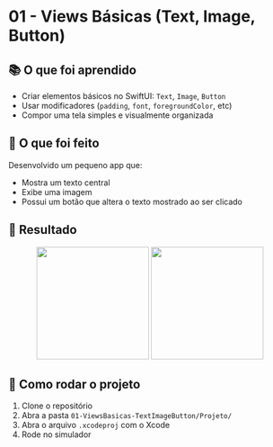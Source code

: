 # 01 - Views Básicas (Text, Image, Button)

## 📚 O que foi aprendido

- Criar elementos básicos no SwiftUI: `Text`, `Image`, `Button`
- Usar modificadores (`padding`, `font`, `foregroundColor`, etc)
- Compor uma tela simples e visualmente organizada

## 🎯 O que foi feito

Desenvolvido um pequeno app que:
- Mostra um texto central
- Exibe uma imagem
- Possui um botão que altera o texto mostrado ao ser clicado

## 📸 Resultado

<div align="center">
<img src="https://github.com/user-attachments/assets/ab0df306-abae-4f8e-9c57-0644c5e1961a" width="200" />
<img src="https://github.com/user-attachments/assets/273dcc73-d3a3-451b-99ac-caa8f7081d38" width="200" />
</div>

## 🚀 Como rodar o projeto

1. Clone o repositório
2. Abra a pasta `01-ViewsBasicas-TextImageButton/Projeto/`
3. Abra o arquivo `.xcodeproj` com o Xcode
4. Rode no simulador

